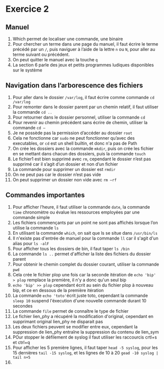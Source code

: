 # Exercice 2

## Manuel
1.	Which permet de localiser une commande, une binaire
2.	Pour chercher un terme dans une page du manuel, il faut écrire le terme précédé par un `/`, puis naviguer à l’aide de la lettre `n` ou `N`, pour aller au terme suivant ou précédent.
3.	On peut quitter le manuel avec la touche `q`
4.	La section 6 parle des jeux et petits programmes ludiques disponibles sur le système

## Navigation dans l’arborescence des fichiers
1.	Pour aller dans le dossier `/var/log`, il faut écrire comme commande `cd /var/log`
2.	Pour remonter dans le dossier parent par un chemin relatif, il faut utiliser la commande `cd ..`
3.	Pour retourner dans le dossier personnel, utiliser la commande `cd`
4.	Pour revenir au chemin précédent sans écrire de chemin, utiliser la commande `cd –`
5.	Je ne possède pas la permission d’accéder au dossier `root`
6.	Cela ne fonctionne car `sudo` ne peut fonctionner qu’avec des executables, or `cd` est un shell builtin, et donc n'a pas de Path
7.	On crée les dossiers avec la commande `mkdir`, puis on crée les fichier en se mettant dans chacun des dossiers, puis la commande `touch`
8.	Le fichier1 est bien supprimé avec `rm`, cependant le dossier n’est pas supprimé car il s’agit d’un dossier et non d’un fichier
9.	La commande pour supprimer un dossier est `rmdir`
10.	On ne peut pas car le dossier n’est pas vide
11.	On peut supprimer un dossier non vide avec `rm –rf`

## Commandes importantes
1.	Pour afficher l’heure, il faut utiliser la commande `date`, la commande `time` chronomètre ou évalue les ressources employées par une commande simple
2.	Les fichiers commençants par un point ne sont pas affichés lorsque l’on utilise la commande `ls`
3.  En utilisant la commande `which`, on sait que ls se situe dans `/usr/bin/ls`
4.  Il n'existe pas d'entrée de manuel pour la commande `ll` car il s'agit d'un alias pour `ls -alF`
5.  Pour afficher tous les dossiers de bin, il faut taper `ls /bin`
6.  La commande `ls ..` permet d'afficher la liste des fichiers du dossier parent
7.  Pour obtenir le chemin complet du dossier courant, utiliser la commande `pwd`
8.  Cela crée le fichier plop une fois car la seconde itération de `echo 'bip' > plop` remplace la première, il n'y a donc qu'un seul bip
9.  `echo 'bip' >> plop` cependant écrit au sein du fichier plop à nouveau bip, et ce en dessous de la première itération
10.  La commande `echo 'toto'`écrit juste toto, cependant la commande `sleep 10` suspend l'éxecution d'une nouvelle commande durant 10 secondes
11.  La commande `file` permet de connaître le type de fichier 
12.  Le fichier lien_phy a récupéré la modification d'original, cependant en supprimant original lien_phy ne disparait pas
13.  Les deux fichiers peuvent se modifier entre eux, cependant la suppression de lien_phy entraîne la suppression du contenu de lien_sym
14.  POur stopper le défilement de syslog il faut utiliser les raccourcis crtl+s et ctrl+q
15.  Pour afficher les 5 première lignes, il faut taper `head -5 syslog`, pour les 15 dernières `tail -15 syslog`, et les lignes de 10 à 20 `gead -10 syslog | tail n+5`
16.  
